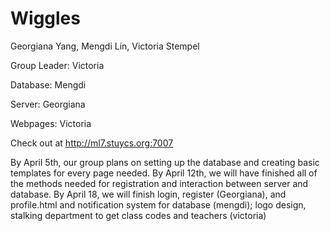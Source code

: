 Wiggles
===========

Georgiana Yang, Mengdi Lin, Victoria Stempel

Group Leader: Victoria

Database: Mengdi

Server: Georgiana

Webpages: Victoria

Check out at <a href="http://ml7.stuycs.org:7007">http://ml7.stuycs.org:7007</a>

By April 5th, our group plans on setting up the database and creating basic templates for every page needed. By April 12th, we will have finished all of the methods needed for registration and interaction between server and database. By April 18, we will finish login, register (Georgiana), and profile.html and notification system for database (mengdi); logo design, stalking department to get class codes and teachers (victoria)

